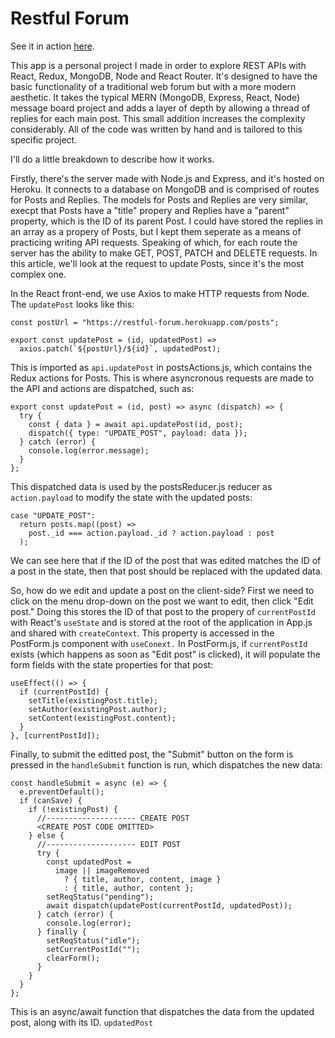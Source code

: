 # Restful Forum

See it in action [here](https://www.sunkenworld.com/restful-forum).

This app is a personal project I made in order to explore REST APIs with React, Redux, MongoDB, Node and React Router. It's designed to have the basic functionality of a traditional web forum but with a more modern aesthetic. It takes the typical MERN (MongoDB, Express, React, Node) message board project and adds a layer of depth by allowing a thread of replies for each main post. This small addition increases the complexity considerably. All of the code was written by hand and is tailored to this specific project.

I'll do a little breakdown to describe how it works.

Firstly, there's the server made with Node.js and Express, and it's hosted on Heroku. It connects to a database on MongoDB and is comprised of routes for Posts and Replies. The models for Posts and Replies are very similar, execpt that Posts have a "title" propery and Replies have a "parent" property, which is the ID of its parent Post. I could have stored the replies in an array as a propery of Posts, but I kept them seperate as a means of practicing writing API requests. Speaking of which, for each route the server has the ability to make GET, POST, PATCH and DELETE requests. In this article, we'll look at the request to update Posts, since it's the most complex one.

In the React front-end, we use Axios to make HTTP requests from Node. The `updatePost` looks like this:
```
const postUrl = "https://restful-forum.herokuapp.com/posts";

export const updatePost = (id, updatedPost) =>
  axios.patch(`${postUrl}/${id}`, updatedPost);
```
This is imported as `api.updatePost` in postsActions.js, which contains the Redux actions for Posts. This is where asyncronous requests are made to the API and actions are dispatched, such as:
```
export const updatePost = (id, post) => async (dispatch) => {
  try {
    const { data } = await api.updatePost(id, post);
    dispatch({ type: "UPDATE_POST", payload: data });
  } catch (error) {
    console.log(error.message);
  }
};
```
This dispatched data is used by the postsReducer.js reducer as `action.payload` to modify the state with the updated posts:
```
case "UPDATE_POST":
  return posts.map((post) =>
    post._id === action.payload._id ? action.payload : post
  );
```
We can see here that if the ID of the post that was edited matches the ID of a post in the state, then that post should be replaced with the updated data.

So, how do we edit and update a post on the client-side? First we need to click on the menu drop-down on the post we want to edit, then click "Edit post." Doing this stores the ID of that post to the propery of `currentPostId` with React's `useState` and is stored at the root of the application in App.js and shared with `createContext`. This property is accessed in the PostForm.js component with `useConext.` In PostForm.js, if `currentPostId` exists (which happens as soon as "Edit post" is clicked), it will populate the form fields with the state properties for that post: 
```
useEffect(() => {
  if (currentPostId) {
    setTitle(existingPost.title);
    setAuthor(existingPost.author);
    setContent(existingPost.content);
  }
}, [currentPostId]);
```
Finally, to submit the editted post, the "Submit" button on the form is pressed in the `handleSubmit` function is run, which dispatches the new data:
```
const handleSubmit = async (e) => {
  e.preventDefault();
  if (canSave) {
    if (!existingPost) {
      //-------------------- CREATE POST
      <CREATE POST CODE OMITTED>
    } else {
      //-------------------- EDIT POST
      try {
        const updatedPost =
          image || imageRemoved
            ? { title, author, content, image }
            : { title, author, content };
        setReqStatus("pending");
        await dispatch(updatePost(currentPostId, updatedPost));
      } catch (error) {
        console.log(error);
      } finally {
        setReqStatus("idle");
        setCurrentPostId("");
        clearForm();
      }
    }
  }
};
```
This is an async/await function that dispatches the data from the updated post, along with its ID. `updatedPost` 

